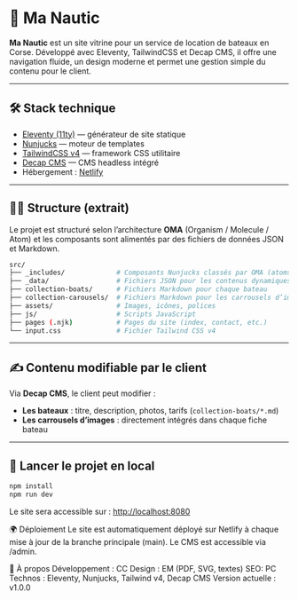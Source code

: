# 🚤 Ma Nautic

**Ma Nautic** est un site vitrine pour un service de location de bateaux en Corse. Développé avec Eleventy, TailwindCSS et Decap CMS, il offre une navigation fluide, un design moderne et permet une gestion simple du contenu pour le client.

---

## 🛠️ Stack technique

- [Eleventy (11ty)](https://www.11ty.dev/) — générateur de site statique
- [Nunjucks](https://mozilla.github.io/nunjucks/) — moteur de templates
- [TailwindCSS v4](https://tailwindcss.com/) — framework CSS utilitaire
- [Decap CMS](https://decapcms.org/) — CMS headless intégré
- Hébergement : [Netlify](https://www.netlify.com/)

---

## 🧑‍💻 Structure (extrait)

Le projet est structuré selon l’architecture **OMA** (Organism / Molecule / Atom) et les composants sont alimentés par des fichiers de données JSON et Markdown.

```bash
src/
├── _includes/             # Composants Nunjucks classés par OMA (atoms, molecules, organisms)
├── _data/                 # Fichiers JSON pour les contenus dynamiques
├── collection-boats/      # Fichiers Markdown pour chaque bateau
├── collection-carousels/  # Fichiers Markdown pour les carrousels d’images
├── assets/                # Images, icônes, polices
├── js/                    # Scripts JavaScript
├── pages (.njk)           # Pages du site (index, contact, etc.)
└── input.css              # Fichier Tailwind CSS v4
```

---

## ✍️ Contenu modifiable par le client

Via **Decap CMS**, le client peut modifier :

- **Les bateaux** : titre, description, photos, tarifs (`collection-boats/*.md`)
- **Les carrousels d’images** : directement intégrés dans chaque fiche bateau

---

## 🚀 Lancer le projet en local

```bash
npm install
npm run dev
```

Le site sera accessible sur : <http://localhost:8080>

🌍 Déploiement
Le site est automatiquement déployé sur Netlify à chaque mise à jour de la branche principale (main).
Le CMS est accessible via /admin.

📌 À propos
Développement : CC
Design : EM (PDF, SVG, textes)
SEO: PC
Technos : Eleventy, Nunjucks, Tailwind v4, Decap CMS
Version actuelle : v1.0.0